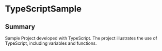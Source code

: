 # TypeScriptSample

## Summary

Sample Project developed with TypeScript. The project illustrates the use of TypeScript, including variables and functions.
